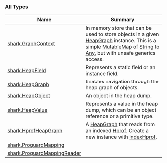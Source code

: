 

### All Types

| Name | Summary |
|---|---|
| [shark.GraphContext](../shark/-graph-context/index.md) | In memory store that can be used to store objects in a given [HeapGraph](../shark/-heap-graph/index.md) instance. This is a simple [MutableMap](https://kotlinlang.org/api/latest/jvm/stdlib/kotlin.collections/-mutable-map/index.html) of [String](https://kotlinlang.org/api/latest/jvm/stdlib/kotlin/-string/index.html) to [Any](https://kotlinlang.org/api/latest/jvm/stdlib/kotlin/-any/index.html), but with unsafe generics access. |
| [shark.HeapField](../shark/-heap-field/index.md) | Represents a static field or an instance field. |
| [shark.HeapGraph](../shark/-heap-graph/index.md) | Enables navigation through the heap graph of objects. |
| [shark.HeapObject](../shark/-heap-object/index.md) | An object in the heap dump. |
| [shark.HeapValue](../shark/-heap-value/index.md) | Represents a value in the heap dump, which can be an object reference or a primitive type. |
| [shark.HprofHeapGraph](../shark/-hprof-heap-graph/index.md) | A [HeapGraph](../shark/-heap-graph/index.md) that reads from an indexed [Hprof](#). Create a new instance with [indexHprof](../shark/-hprof-heap-graph/index-hprof.md). |
| [shark.ProguardMapping](../shark/-proguard-mapping/index.md) |  |
| [shark.ProguardMappingReader](../shark/-proguard-mapping-reader/index.md) |  |
